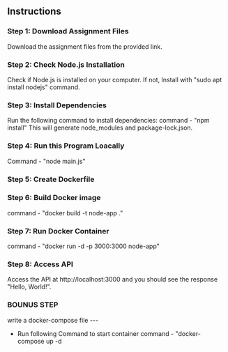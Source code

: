## Instructions

### Step 1: Download Assignment Files

Download the assignment files from the provided link.

### Step 2: Check Node.js Installation

Check if Node.js is installed on your computer. If not, Install with "sudo apt install nodejs" command.

### Step 3: Install Dependencies

Run the following command to install dependencies:
command - "npm install"
This will generate node_modules and package-lock.json.

### Step 4: Run this Program Loacally 

Command - "node main.js"

### Step 5: Create Dockerfile

### Step 6: Build Docker image

command - "docker build -t node-app ."

### Step 7: Run Docker Container

command - "docker run -d -p 3000:3000 node-app"

### Step 8: Access API

Access the API at http://localhost:3000 and you should see the response "Hello, World!".

### BOUNUS STEP

write a docker-compose file ---
- Run following Command to start container
  command - "docker-compose up -d

